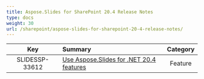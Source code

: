 ```yaml
---
title: Aspose.Slides for SharePoint 20.4 Release Notes
type: docs
weight: 30
url: /sharepoint/aspose-slides-for-sharepoint-20-4-release-notes/
---
```


|**Key** |**Summary** |**Category** |
| :-: | :- | :-: |
|SLIDESSP-33612|[Use Aspose.Slides for .NET 20.4 features](https://docs.aspose.com/display/slidesnet/Aspose.Slides+for+.NET+20.4+Release+Notes)|Feature|


